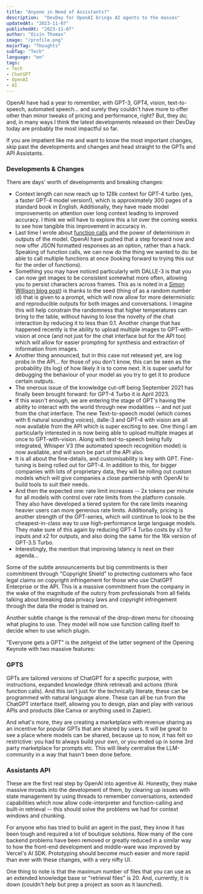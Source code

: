 ```yaml
---
title: "Anyone in Need of Assistants?"
description:  "DevDay for OpenAI brings AI agents to the masses"
updatedAt: "2023-11-07"
publishedAt: "2023-11-07"
author: "Oisín Thomas"
image: "/profile.png"
majorTag: "Thoughts"
subTag: "Tech"
language: "en"
tags: 
- Tech
- ChatGPT
- OpenAI
- AI
---
```


OpenAI have had a year to remember, with GPT-3, GPT4, vision, text-to-speech, automated speech... and surely they couldn't have more to offer other than minor tweaks of pricing and performance, right? But, they do; and, in many ways I think the latest developments released on their DevDay today are probably the most impactful so far.

If you are impatient like me and want to know the most important changes, skip past the developments and changes and head straight to the GPTs and API Assistants.

### Developments & Changes
There are days' worth of developments and breaking changes:
 - Context length can now reach up to 128k context for GPT-4 turbo (yes, a faster GPT-4 model version!), which is approximately 300 pages of a standard book in English. Additionally, they have made model improvements on attention over long context leading to improved accuracy. I think we will have to explore this a lot over the coming weeks to see how tangible this improvement in accuracy in.
 - Last time I wrote about [function calls](https://www.koukishinousei.com/blog/functional-filtering-with-chatgpt) and the power of determinism in outputs of the model. OpenAI have pushed that a step forward now and now offer JSON formatted responses as an option, rather than a hack. Speaking of function calls, we can now do the thing we wanted to do: be able to call multiple functions at once (looking forward to trying this out for the order of functions).
 - Something you may have noticed particularly with DALLE-3 is that you can now get images to be consistent somewhat more often, allowing you to persist characters across frames. This as is noted in a [Simon Willison blog post](https://simonwillison.net/2023/Oct/26/add-a-walrus/)) is thanks to the seed (thing of as a random number id) that is given to a prompt, which will now allow for more deterministic and reproducible outputs for both images and conversations. I imagine this will help constrain the randomness that higher temperatures can bring to the table, without having to lose the novelty of the chat interaction by reducing it to less than 0.1. Another change that has happened recently is the ability to upload multiple images to GPT-with-vision at once (and not just for the chat interface but for the API too) which will allow for easier prompting for synthesis and extraction of information from images.
 - Another thing announced, but in this case not released yet, are log probs in the API... for those of you don't know, this can be seen as the probability (its log) of how likely it is to come next. It is super useful for debugging the behaviour of your model as you try to get it to produce certain outputs.
 - The onerous issue of the knowledge cut-off being September 2021 has finally been brought forward: for GPT-4 Turbo it is April 2023.
 - If this wasn't enough, we are entering the stage of GPT's having the ability to interact with the world through new modalities -- and not just from the chat interface. The new Text-to-speech model (which comes with 6 natural sounding voices), dalle-3 and GPT-4 with vision are all now available from the API which is super exciting to see. One thing I am particularly interested in is now being able to upload multiple images at once to GPT-with-vision. Along with text-to-speech being fully integrated, Whisper V3 (the automated speech recognition model) is now available, and will soon be part of the API also.
 - It is all about the fine-details, and customisability is key with GPT. Fine-tuning is being rolled out for GPT-4. In addition to this, for bigger companies with lots of proprietary data, they will be rolling out custom models which will give companies a close partnership with OpenAI to build tools to suit their needs.
 - And then the expected one: rate limit increases -- 2x tokens per minute for all models with control over rate limits from the platform console. They also have developed a tiered system for the rate limits meaning heavier users can more generous rate limits. Additionally, pricing is another strength of the GPT-series, which will continue to look to be the cheapest-in-class way to use high-performance large language models. They make sure of this again by reducing GPT-4 Turbo costs by x3 for inputs and x2 for outputs, and also doing the same for the 16k version of GPT-3.5 Turbo.
 - Interestingly, the mention that improving latency is next on their agenda...

Some of the subtle announcements but big commitments is their commitment through "Copyright Shield" to protecting customers who face legal claims on copyright infringement for those who use ChatGPT Enterprise or the API. This is a massive commitment from the company in the wake of the magnitude of the outcry from professionals from all fields talking about breaking data privacy laws and copyright infringement through the data the model is trained on.

Another subtle change is the removal of the drop-down menu for choosing what plugins to use. They model will now use function calling itself to decide when to use which plugin.

"Everyone gets a GPT" is the zeitgeist of the latter segment of the Opening Keynote with two massive features:

### GPTS
GPTs are tailored versions of ChatGPT for a specific purpose, with instructions, expanded knowledge (think retrieval) and actions (think function calls). And this isn't just for the technically literate, these can be programmed with natural language alone. These can all be run from the ChatGPT interface itself, allowing you to design, plan and play with various APIs and products (like Canva or anything used in Zapier). 

And what's more, they are creating a marketplace with revenue sharing as an incentive for popular GPTs that are shared by users. It will be great to see a place where models can be shared, because up to now, it has felt so restrictive: you had to always build your own, or you ended up in some 3rd party marketplace for prompts etc. This will likely centralise the LLM-community in a way that hasn't been done before.

### Assistants API
These are the first real step by OpenAI into agentive AI. Honestly, they make massive inroads into the development of them, by clearing up issues with state management by using threads to remember conversations, extended capabilities which now allow code-interpreter and function-calling and built-in retrieval -- this should solve the problems we had for context windows and chunking.

For anyone who has tried to build an agent in the past, they know it has been tough and required a lot of boutique solutions. Now many of the core backend problems have been removed or greatly reduced in a similar way to how the front-end development and middle-ware was improved by Vercel's AI SDK. Prototyping should become much easier and more rapid than ever with these changes, with a very nifty UI. 

One thing to note is that the maximum number of files that you can use as an extended knowledge base or "retrieval files" is 20. And, currently, it is down (couldn't help but prep a project as soon as it launched).
